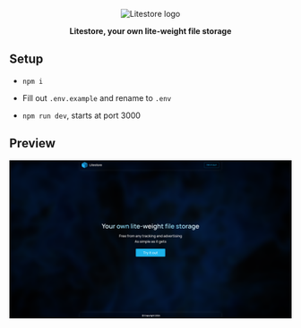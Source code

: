 <p align='center'>
    <img width='128' height='128' src='https://litestore.shadofer.com/icon.png' alt='Litestore logo' />
</p>

<p align='center'>
    <b>
        Litestore,  your own lite-weight file storage
    </b>
</p>

## Setup

- `npm i`

- Fill out `.env.example` and rename to `.env`

- `npm run dev`, starts at port 3000

## Preview

<img src="https://raw.githubusercontent.com/Shadofer/litestore/main/.github/assets/preview.png" alt='Litestore preview'>
